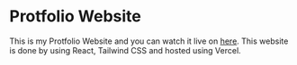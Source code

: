# Protfolio Website

This is my Protfolio Website and you can watch it live on [here](fayaz-portfolio.vercel.app/). This website is done by using React, Tailwind CSS and hosted using Vercel.
